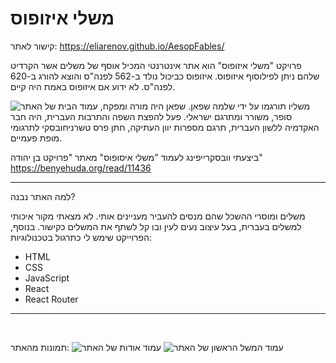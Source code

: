 
# משלי איזופוס
קישור לאתר: https://eliarenov.github.io/AesopFables/

פרויקט "משלי איזופוס" הוא אתר אינטרנטי המכיל אוסף של משלים אשר הקרדיט שלהם ניתן לפילוסוף איזופוס. איזופוס כביכול נולד ב-562 לפנה"ס והוצא להורג ב-620 לפנה"ס. לא ידוע אם איזופוס באמת היה קיים.

![עמוד הבית של האתר](https://i.imgur.com/23OIqBO.png)
משליו תורגמו על ידי שלמה שפאן.
שפאן היה מורה ומפקח, סופר, משורר ומתרגם ישראלי. פעל להפצת השפה והתרבות העברית, היה חבר האקדמיה ללשון העברית, תרגם מספרות יוון העתיקה, חתן פרס טשרניחובסקי לתרגומי מופת פעמיים.

ביצעתי וובסקרייפינג לעמוד "משלי איסופוס" מאתר "פרויקט בן יהודה"
https://benyehuda.org/read/11436

---

למה האתר נבנה?

משלים ומוסרי ההשכל שהם מנסים להעביר מעניינים אותי. לא מצאתי מקור איכותי למשלים בעברית, בעל עיצוב נעים לעין ובו קל לשתף את המשלים כקישור.
בנוסף, הפרוייקט שימש לי כתרגול בטכנולוגיות:
* HTML
* CSS
* JavaScript
* React
* React Router
---
&nbsp;


תמונות מהאתר:
![עמוד אודות של האתר](https://i.imgur.com/OAatUQ0.png)
![עמוד המשל הראשון של האתר](https://i.imgur.com/wNSg090.png)

